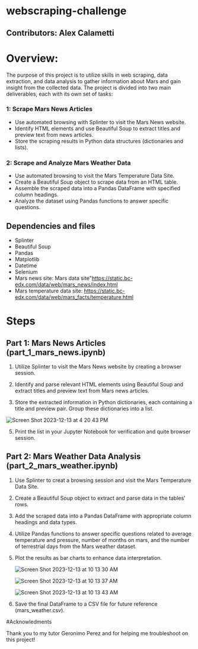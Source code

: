 # webscraping-challenge

## Contributors: Alex Calametti

# Overview:  

The purpose of this project is to utilize skills in web scraping, data extraction, and data analysis to gather information about Mars and gain insight from the collected data. The project is divided into two main deliverables, each with its own set of tasks:

### 1: Scrape Mars News Articles

- Use automated browsing with Splinter to visit the Mars News website.
- Identify HTML elements and use Beautiful Soup to extract titles and preview text from news articles.
- Store the scraping results in Python data structures (dictionaries and lists).

### 2: Scrape and Analyze Mars Weather Data

- Use automated browsing to visit the Mars Temperature Data Site.
- Create a Beautiful Soup object to scrape data from an HTML table.
- Assemble the scraped data into a Pandas DataFrame with specified column headings.
- Analyze the dataset using Pandas functions to answer specific questions.

## Dependencies and files 

- Splinter
- Beautiful Soup
- Pandas
- Matplotlib
- Datetime
- Selenium
- Mars news site: Mars data site"https://static.bc-edx.com/data/web/mars_news/index.html
- Mars temperature data site: https://static.bc-edx.com/data/web/mars_facts/temperature.html

# Steps 

## Part 1: Mars News Articles (part_1_mars_news.ipynb)

1. Utilize Splinter to visit the Mars News website by creating a browser session.

2. Identify and parse relevant HTML elements using Beautiful Soup and extract titles and preview text from Mars news articles.

3. Store the extracted information in Python dictionaries, each containing a title and preview pair. Group these dictionaries into a list.

  ![Screen Shot 2023-12-13 at 4 20 43 PM](https://github.com/acalametti/webscraping-challenge/assets/136642574/d7eb3514-b3a0-472f-bd3d-a089b9f1919f)


5. Print the list in your Jupyter Notebook for verification and quite browser session.

## Part 2: Mars Weather Data Analysis (part_2_mars_weather.ipynb)

1. Use Splinter to creat a browsing session and visit the Mars Temperature Data Site.

2. Create a Beautiful Soup object to extract and parse data in the tables' rows.

3. Add the scraped data into a Pandas DataFrame with appropriate column headings and data types.

4. Utilize Pandas functions to answer specific questions related to average temperature and pressure, number of months on mars,  and the number of terrestrial days from the Mars weather dataset.

5. Plot the results as bar charts to enhance data interpretation.

   ![Screen Shot 2023-12-13 at 10 13 30 AM](https://github.com/acalametti/webscraping-challenge/assets/136642574/f17c5f1f-830c-46dc-abe8-2681ecdda84b)

    ![Screen Shot 2023-12-13 at 10 13 37 AM](https://github.com/acalametti/webscraping-challenge/assets/136642574/1a27b38a-f3bf-45fd-905d-2984f145f347)

    ![Screen Shot 2023-12-13 at 10 13 43 AM](https://github.com/acalametti/webscraping-challenge/assets/136642574/81ae0adc-d728-41b0-8f39-d842df0849d5)


7. Save the final DataFrame to a CSV file for future reference (mars_weather.csv).


#Acknowledments

Thank you to my tutor Geronimo Perez and for helping me troubleshoot on this project! 

